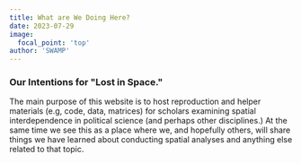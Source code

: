```yaml
---
title: What are We Doing Here?
date: 2023-07-29
image:
  focal_point: 'top'
author: 'SWAMP'
---
```


### Our Intentions for "Lost in Space."

<!--more-->

The main purpose of this website is to host reproduction and helper materials (e.g, code, data, matrices) for scholars examining spatial interdependence in political science (and perhaps other disciplines.) At the same time we see this as a place where we, and hopefully others, will share things we have learned about conducting spatial analyses and anything else related to that topic. 


